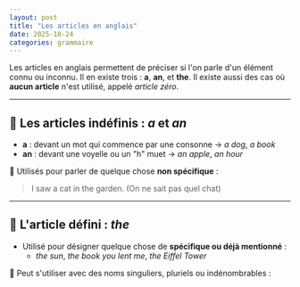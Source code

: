 ```yaml
---
layout: post
title: "Les articles en anglais"
date: 2025-10-24
categories: grammaire
---
```


Les articles en anglais permettent de préciser si l'on parle d'un élément connu ou inconnu. Il en existe trois : **a**, **an**, et **the**. Il existe aussi des cas où **aucun article** n'est utilisé, appelé *article zéro*.

---

## 📘 Les articles indéfinis : *a* et *an*

- **a** : devant un mot qui commence par une consonne → *a dog*, *a book*
- **an** : devant une voyelle ou un "h" muet → *an apple*, *an hour*

🔹 Utilisés pour parler de quelque chose **non spécifique** :
> I saw a cat in the garden. (On ne sait pas quel chat)

---

## 📗 L'article défini : *the*

- Utilisé pour désigner quelque chose de **spécifique ou déjà mentionné** :
  - *the sun*, *the book you lent me*, *the Eiffel Tower*

🔹 Peut s'utiliser avec des noms singuliers, pluriels ou indénombrables :
